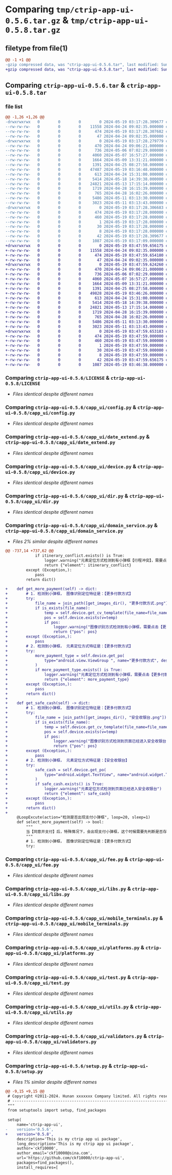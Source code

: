 # Comparing `tmp/ctrip-app-ui-0.5.6.tar.gz` & `tmp/ctrip-app-ui-0.5.8.tar.gz`

## filetype from file(1)

```diff
@@ -1 +1 @@
-gzip compressed data, was "ctrip-app-ui-0.5.6.tar", last modified: Sun May 19 03:17:28 2024, max compression
+gzip compressed data, was "ctrip-app-ui-0.5.8.tar", last modified: Sun May 19 03:47:59 2024, max compression
```

## Comparing `ctrip-app-ui-0.5.6.tar` & `ctrip-app-ui-0.5.8.tar`

### file list

```diff
@@ -1,26 +1,26 @@
-drwxrwxrwx   0        0        0        0 2024-05-19 03:17:28.309677 ctrip-app-ui-0.5.6/
--rw-rw-rw-   0        0        0    11558 2024-04-24 09:02:35.000000 ctrip-app-ui-0.5.6/LICENSE
--rw-rw-rw-   0        0        0      474 2024-05-19 03:17:28.307682 ctrip-app-ui-0.5.6/PKG-INFO
--rw-rw-rw-   0        0        0       47 2024-04-24 09:02:35.000000 ctrip-app-ui-0.5.6/README.md
-drwxrwxrwx   0        0        0        0 2024-05-19 03:17:28.279779 ctrip-app-ui-0.5.6/capp_ui/
--rw-rw-rw-   0        0        0      470 2024-04-24 09:06:21.000000 ctrip-app-ui-0.5.6/capp_ui/__init__.py
--rw-rw-rw-   0        0        0      736 2024-05-06 07:02:29.000000 ctrip-app-ui-0.5.6/capp_ui/config.py
--rw-rw-rw-   0        0        0     4060 2024-05-07 16:57:27.000000 ctrip-app-ui-0.5.6/capp_ui/date_extend.py
--rw-rw-rw-   0        0        0     1664 2024-05-09 13:31:21.000000 ctrip-app-ui-0.5.6/capp_ui/device.py
--rw-rw-rw-   0        0        0     1391 2024-04-25 08:27:58.000000 ctrip-app-ui-0.5.6/capp_ui/dir.py
--rw-rw-rw-   0        0        0    47487 2024-05-19 03:16:48.000000 ctrip-app-ui-0.5.6/capp_ui/domain_service.py
--rw-rw-rw-   0        0        0      613 2024-04-24 15:31:00.000000 ctrip-app-ui-0.5.6/capp_ui/fee.py
--rw-rw-rw-   0        0        0     5414 2024-05-18 14:39:38.000000 ctrip-app-ui-0.5.6/capp_ui/libs.py
--rw-rw-rw-   0        0        0    24821 2024-05-13 17:15:14.000000 ctrip-app-ui-0.5.6/capp_ui/mobile_terminals.py
--rw-rw-rw-   0        0        0     1719 2024-04-28 16:15:39.000000 ctrip-app-ui-0.5.6/capp_ui/platforms.py
--rw-rw-rw-   0        0        0      765 2024-04-28 16:02:26.000000 ctrip-app-ui-0.5.6/capp_ui/test.py
--rw-rw-rw-   0        0        0     5486 2024-05-11 03:13:30.000000 ctrip-app-ui-0.5.6/capp_ui/utils.py
--rw-rw-rw-   0        0        0     3023 2024-05-11 03:13:43.000000 ctrip-app-ui-0.5.6/capp_ui/validators.py
-drwxrwxrwx   0        0        0        0 2024-05-19 03:17:28.306683 ctrip-app-ui-0.5.6/ctrip_app_ui.egg-info/
--rw-rw-rw-   0        0        0      474 2024-05-19 03:17:28.000000 ctrip-app-ui-0.5.6/ctrip_app_ui.egg-info/PKG-INFO
--rw-rw-rw-   0        0        0      460 2024-05-19 03:17:28.000000 ctrip-app-ui-0.5.6/ctrip_app_ui.egg-info/SOURCES.txt
--rw-rw-rw-   0        0        0        1 2024-05-19 03:17:28.000000 ctrip-app-ui-0.5.6/ctrip_app_ui.egg-info/dependency_links.txt
--rw-rw-rw-   0        0        0       30 2024-05-19 03:17:28.000000 ctrip-app-ui-0.5.6/ctrip_app_ui.egg-info/requires.txt
--rw-rw-rw-   0        0        0        8 2024-05-19 03:17:28.000000 ctrip-app-ui-0.5.6/ctrip_app_ui.egg-info/top_level.txt
--rw-rw-rw-   0        0        0       42 2024-05-19 03:17:28.309677 ctrip-app-ui-0.5.6/setup.cfg
--rw-rw-rw-   0        0        0     1087 2024-05-19 03:17:09.000000 ctrip-app-ui-0.5.6/setup.py
+drwxrwxrwx   0        0        0        0 2024-05-19 03:47:59.656175 ctrip-app-ui-0.5.8/
+-rw-rw-rw-   0        0        0    11558 2024-04-24 09:02:35.000000 ctrip-app-ui-0.5.8/LICENSE
+-rw-rw-rw-   0        0        0      474 2024-05-19 03:47:59.654180 ctrip-app-ui-0.5.8/PKG-INFO
+-rw-rw-rw-   0        0        0       47 2024-04-24 09:02:35.000000 ctrip-app-ui-0.5.8/README.md
+drwxrwxrwx   0        0        0        0 2024-05-19 03:47:59.624260 ctrip-app-ui-0.5.8/capp_ui/
+-rw-rw-rw-   0        0        0      470 2024-04-24 09:06:21.000000 ctrip-app-ui-0.5.8/capp_ui/__init__.py
+-rw-rw-rw-   0        0        0      736 2024-05-06 07:02:29.000000 ctrip-app-ui-0.5.8/capp_ui/config.py
+-rw-rw-rw-   0        0        0     4060 2024-05-07 16:57:27.000000 ctrip-app-ui-0.5.8/capp_ui/date_extend.py
+-rw-rw-rw-   0        0        0     1664 2024-05-09 13:31:21.000000 ctrip-app-ui-0.5.8/capp_ui/device.py
+-rw-rw-rw-   0        0        0     1391 2024-04-25 08:27:58.000000 ctrip-app-ui-0.5.8/capp_ui/dir.py
+-rw-rw-rw-   0        0        0    49828 2024-05-19 03:46:26.000000 ctrip-app-ui-0.5.8/capp_ui/domain_service.py
+-rw-rw-rw-   0        0        0      613 2024-04-24 15:31:00.000000 ctrip-app-ui-0.5.8/capp_ui/fee.py
+-rw-rw-rw-   0        0        0     5414 2024-05-18 14:39:38.000000 ctrip-app-ui-0.5.8/capp_ui/libs.py
+-rw-rw-rw-   0        0        0    24821 2024-05-13 17:15:14.000000 ctrip-app-ui-0.5.8/capp_ui/mobile_terminals.py
+-rw-rw-rw-   0        0        0     1719 2024-04-28 16:15:39.000000 ctrip-app-ui-0.5.8/capp_ui/platforms.py
+-rw-rw-rw-   0        0        0      765 2024-04-28 16:02:26.000000 ctrip-app-ui-0.5.8/capp_ui/test.py
+-rw-rw-rw-   0        0        0     5486 2024-05-11 03:13:30.000000 ctrip-app-ui-0.5.8/capp_ui/utils.py
+-rw-rw-rw-   0        0        0     3023 2024-05-11 03:13:43.000000 ctrip-app-ui-0.5.8/capp_ui/validators.py
+drwxrwxrwx   0        0        0        0 2024-05-19 03:47:59.653183 ctrip-app-ui-0.5.8/ctrip_app_ui.egg-info/
+-rw-rw-rw-   0        0        0      474 2024-05-19 03:47:59.000000 ctrip-app-ui-0.5.8/ctrip_app_ui.egg-info/PKG-INFO
+-rw-rw-rw-   0        0        0      460 2024-05-19 03:47:59.000000 ctrip-app-ui-0.5.8/ctrip_app_ui.egg-info/SOURCES.txt
+-rw-rw-rw-   0        0        0        1 2024-05-19 03:47:59.000000 ctrip-app-ui-0.5.8/ctrip_app_ui.egg-info/dependency_links.txt
+-rw-rw-rw-   0        0        0       30 2024-05-19 03:47:59.000000 ctrip-app-ui-0.5.8/ctrip_app_ui.egg-info/requires.txt
+-rw-rw-rw-   0        0        0        8 2024-05-19 03:47:59.000000 ctrip-app-ui-0.5.8/ctrip_app_ui.egg-info/top_level.txt
+-rw-rw-rw-   0        0        0       42 2024-05-19 03:47:59.656175 ctrip-app-ui-0.5.8/setup.cfg
+-rw-rw-rw-   0        0        0     1087 2024-05-19 03:46:38.000000 ctrip-app-ui-0.5.8/setup.py
```

### Comparing `ctrip-app-ui-0.5.6/LICENSE` & `ctrip-app-ui-0.5.8/LICENSE`

 * *Files identical despite different names*

### Comparing `ctrip-app-ui-0.5.6/capp_ui/config.py` & `ctrip-app-ui-0.5.8/capp_ui/config.py`

 * *Files identical despite different names*

### Comparing `ctrip-app-ui-0.5.6/capp_ui/date_extend.py` & `ctrip-app-ui-0.5.8/capp_ui/date_extend.py`

 * *Files identical despite different names*

### Comparing `ctrip-app-ui-0.5.6/capp_ui/device.py` & `ctrip-app-ui-0.5.8/capp_ui/device.py`

 * *Files identical despite different names*

### Comparing `ctrip-app-ui-0.5.6/capp_ui/dir.py` & `ctrip-app-ui-0.5.8/capp_ui/dir.py`

 * *Files identical despite different names*

### Comparing `ctrip-app-ui-0.5.6/capp_ui/domain_service.py` & `ctrip-app-ui-0.5.8/capp_ui/domain_service.py`

 * *Files 2% similar despite different names*

```diff
@@ -737,14 +737,62 @@
             if itinerary_conflict.exists() is True:
                 logger.warning("元素定位方式检测到有小弹框【行程冲突】，需要点击【继续支付】")
                 return {"element": itinerary_conflict}
         except (Exception,):
             pass
         return dict()
 
+    def get_more_payment(self) -> dict:
+        # 1. 检测到小弹框， 图像识别定位特征是：【更多付款方式】
+        try:
+            file_name = join_path([get_images_dir(), "更多付款方式.png"])
+            if is_exists(file_name):
+                temp = self.device.get_cv_template(file_name=file_name, threshold=0.9)
+                pos = self.device.exists(v=temp)
+                if pos:
+                    logger.warning("图像识别方式检测到有小弹框，需要点击【更多付款方式】")
+                    return {"pos": pos}
+        except (Exception,):
+            pass
+        # 2. 检测到小弹框， 元素定位方式特征是：【更多付款方式】
+        try:
+            more_payment_type = self.device.get_po(
+                type="android.view.ViewGroup ", name="更多付款方式", desc="更多付款方式"
+            )
+            if more_payment_type.exists() is True:
+                logger.warning("元素定位方式检测到有小弹框，需要点击【更多付款方式】")
+                return {"element": more_payment_type}
+        except (Exception,):
+            pass
+        return dict()
+
+    def get_safe_cash(self) -> dict:
+        # 1. 检测到小弹框， 图像识别定位特征是：【更多付款方式】
+        try:
+            file_name = join_path([get_images_dir(), "安全收银台.png"])
+            if is_exists(file_name):
+                temp = self.device.get_cv_template(file_name=file_name, threshold=0.9)
+                pos = self.device.exists(v=temp)
+                if pos:
+                    logger.warning("图像识别方式检测到页面已经进入安全收银台")
+                    return {"pos": pos}
+        except (Exception,):
+            pass
+        # 2. 检测到小弹框， 元素定位方式特征是：【安全收银台】
+        try:
+            safe_cash = self.device.get_po(
+                type="android.widget.TextView", name="android.widget.TextView", text="安全收银台"
+            )
+            if safe_cash.exists() is True:
+                logger.warning("元素定位方式检测到页面已经进入安全收银台")
+                return {"element": safe_cash}
+        except (Exception,):
+            pass
+        return dict()
+
     @LoopExcute(action="检测是否出现支付小弹框", loop=20, sleep=1)
     def select_more_payment(self) -> bool:
         """
         当【同意并支付】后，特殊情况下，会出现支付小弹框，这个时候需要先判断是否存在小框，如果存在，则切换到通用支付选择界面
         """
         # 1. 检测到小弹框， 图像识别定位特征是：【更多付款方式】
         try:
```

### Comparing `ctrip-app-ui-0.5.6/capp_ui/fee.py` & `ctrip-app-ui-0.5.8/capp_ui/fee.py`

 * *Files identical despite different names*

### Comparing `ctrip-app-ui-0.5.6/capp_ui/libs.py` & `ctrip-app-ui-0.5.8/capp_ui/libs.py`

 * *Files identical despite different names*

### Comparing `ctrip-app-ui-0.5.6/capp_ui/mobile_terminals.py` & `ctrip-app-ui-0.5.8/capp_ui/mobile_terminals.py`

 * *Files identical despite different names*

### Comparing `ctrip-app-ui-0.5.6/capp_ui/platforms.py` & `ctrip-app-ui-0.5.8/capp_ui/platforms.py`

 * *Files identical despite different names*

### Comparing `ctrip-app-ui-0.5.6/capp_ui/test.py` & `ctrip-app-ui-0.5.8/capp_ui/test.py`

 * *Files identical despite different names*

### Comparing `ctrip-app-ui-0.5.6/capp_ui/utils.py` & `ctrip-app-ui-0.5.8/capp_ui/utils.py`

 * *Files identical despite different names*

### Comparing `ctrip-app-ui-0.5.6/capp_ui/validators.py` & `ctrip-app-ui-0.5.8/capp_ui/validators.py`

 * *Files identical despite different names*

### Comparing `ctrip-app-ui-0.5.6/setup.py` & `ctrip-app-ui-0.5.8/setup.py`

 * *Files 1% similar despite different names*

```diff
@@ -9,15 +9,15 @@
 # Copyright ©2011-2024. Hunan xxxxxxx Company limited. All rights reserved.
 # ---------------------------------------------------------------------------------------------------------
 """
 from setuptools import setup, find_packages
 
 setup(
     name='ctrip-app-ui',
-    version='0.5.6',
+    version='0.5.8',
     description='This is my ctrip app ui package',
     long_description='This is my ctrip app ui package',
     author='ckf10000',
     author_email='ckf10000@sina.com',
     url='https://github.com/ckf10000/ctrip-app-ui',
     packages=find_packages(),
     install_requires=[
```

